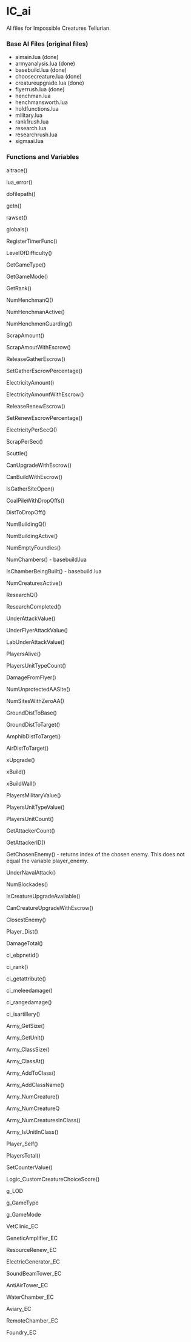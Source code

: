 # IC_ai
AI files for Impossible Creatures Tellurian. 


### Base AI Files (original files)

* aimain.lua (done)
* armyanalysis.lua (done)
* basebuild.lua (done)
* choosecreature.lua (done)
* creatureupgrade.lua (done)
* flyerrush.lua (done)
* henchman.lua
* henchmansworth.lua
* holdfunctions.lua
* military.lua
* rank1rush.lua
* research.lua
* researchrush.lua
* sigmaai.lua


### Functions and Variables

aitrace()

lua_error()

dofilepath()

getn()

rawset()

globals()

RegisterTimerFunc()

LevelOfDifficulty()

GetGameType()

GetGameMode()

GetRank()

NumHenchmanQ()

NumHenchmanActive()

NumHenchmenGuarding()

ScrapAmount()

ScrapAmoutWithEscrow()

ReleaseGatherEscrow()

SetGatherEscrowPercentage()

ElectricityAmount()

ElectricityAmountWithEscrow()

ReleaseRenewEscrow()

SetRenewEscrowPercentage()

ElectricityPerSecQ()

ScrapPerSec()

Scuttle()

CanUpgradeWithEscrow()

CanBuildWithEscrow()

IsGatherSiteOpen()

CoalPileWithDropOffs()

DistToDropOff()

NumBuildingQ()

NumBuildingActive()

NumEmptyFoundies()

NumChambers() - basebuild.lua

IsChamberBeingBuilt() - basebuild.lua

NumCreaturesActive()

ResearchQ()

ResearchCompleted()

UnderAttackValue()

UnderFlyerAttackValue()

LabUnderAttackValue()

PlayersAlive()

PlayersUnitTypeCount()

DamageFromFlyer()

NumUnprotectedAASite()

NumSitesWithZeroAA()

GroundDistToBase()

GroundDistToTarget()

AmphibDistToTarget()

AirDistToTarget()

xUpgrade()

xBuild()

xBuildWall()

PlayersMilitaryValue()

PlayersUnitTypeValue()

PlayersUnitCount()

GetAttackerCount()

GetAttackerID()

GetChosenEnemy() - returns index of the chosen enemy. This does not equal the variable player_enemy.

UnderNavalAttack()

NumBlockades()

IsCreatureUpgradeAvailable()

CanCreatureUpgradeWithEscrow()

ClosestEnemy()

Player_Dist()

DamageTotal()


ci_ebpnetid()

ci_rank()

ci_getattribute()

ci_meleedamage()

ci_rangedamage()

ci_isartillery()

Army_GetSize()

Army_GetUnit()

Army_ClassSize()

Army_ClassAt()

Army_AddToClass()

Army_AddClassName()

Army_NumCreature()

Army_NumCreatureQ

Army_NumCreaturesInClass()

Army_IsUnitInClass()

Player_Self()

PlayersTotal()

SetCounterValue()

Logic_CustomCreatureChoiceScore()











g_LOD

g_GameType

g_GameMode

VetClinic_EC

GeneticAmplifier_EC

ResourceRenew_EC

ElectricGenerator_EC

SoundBeamTower_EC

AntiAirTower_EC

WaterChamber_EC

Aviary_EC

RemoteChamber_EC

Foundry_EC
